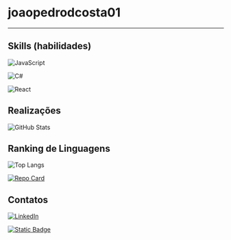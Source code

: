 # joaopedrodcosta01
------------------------
## Skills (habilidades)
![JavaScript](https://img.shields.io/badge/JavaScript-18c5e1?style=for-the-badge&logo=javascript)

![C#](https://img.shields.io/badge/C%23-18c5e1?style=for-the-badge&logo=c-sharp&logoColor=823085)

![React](https://img.shields.io/badge/React-18c5e1?style=for-the-badge&logo=react&logoColor=000)

## Realizações

![GitHub Stats](https://github-readme-stats.vercel.app/api?username=joaopedrodcosta01&theme=shadow_red&bg_color=18c5e1)

## Ranking de Linguagens

![Top Langs](https://github-readme-stats-git-masterrstaa-rickstaa.vercel.app/api/top-langs/?username=joaopedrodcosta01&theme=shadow_red&bg_color=18c5e1)

[![Repo Card](https://github-readme-stats.vercel.app/api/pin/?username=joaopedrodcosta01&repo=dio-lab-open-source&bg_color=18c5e1&border_color=30A3DC&show_icons=true&icon_color=000&title_color=E94D5F&text_color=FFF)](https://github.com/joaopedrodcosta01/dio-lab-open-source)

## Contatos

[![LinkedIn](https://img.shields.io/badge/LinkedIn-18c5e1?style=for-the-badge&logo=linkedin&logoColor=000)](https://www.linkedin.com/in/joaopedrodcosta/)

[![Static Badge](https://img.shields.io/badge/GITHUB-18c5e1?style=for-the-badge&logo=github&logoColor=000)](https://github.com/joaopedrodcosta01)
